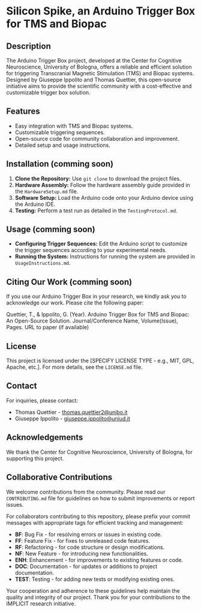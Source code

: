 # Silicon Spike, an Arduino Trigger Box for TMS and Biopac

## Description
The Arduino Trigger Box project, developed at the Center for Cognitive Neuroscience, University of Bologna, offers a reliable and efficient solution for triggering Transcranial Magnetic Stimulation (TMS) and Biopac systems. Designed by Giuseppe Ippolito and Thomas Quettier, this open-source initiative aims to provide the scientific community with a cost-effective and customizable trigger box solution.

## Features
- Easy integration with TMS and Biopac systems.
- Customizable triggering sequences.
- Open-source code for community collaboration and improvement.
- Detailed setup and usage instructions.

## Installation (comming soon)
1. **Clone the Repository:** Use `git clone` to download the project files.
2. **Hardware Assembly:** Follow the hardware assembly guide provided in the `HardwareSetup.md` file.
3. **Software Setup:** Load the Arduino code onto your Arduino device using the Arduino IDE.
4. **Testing:** Perform a test run as detailed in the `TestingProtocol.md`.

## Usage  (comming soon)
- **Configuring Trigger Sequences:** Edit the Arduino script to customize the trigger sequences according to your experimental needs.
- **Running the System:** Instructions for running the system are provided in `UsageInstructions.md`.

## Citing Our Work  (comming soon)
If you use our Arduino Trigger Box in your research, we kindly ask you to acknowledge our work. Please cite the following paper:

Quettier, T., & Ippolito, G. (Year). Arduino Trigger Box for TMS and Biopac: An Open-Source Solution. Journal/Conference Name, Volume(Issue), Pages. URL to paper (if available)

## License
This project is licensed under the [SPECIFY LICENSE TYPE - e.g., MIT, GPL, Apache, etc.]. For more details, see the `LICENSE.md` file.

## Contact
For inquiries, please contact:
- Thomas Quettier - thomas.quettier2@unibo.it
- Giuseppe Ippolito - giuseppe.ippolito@uniud.it

## Acknowledgements
We thank the Center for Cognitive Neuroscience, University of Bologna, for supporting this project.

## Collaborative Contributions
We welcome contributions from the community. Please read our `CONTRIBUTING.md` file for guidelines on how to submit improvements or report issues.

For collaborators contributing to this repository, please prefix your commit messages with appropriate tags for efficient tracking and management:
- **BF**: Bug Fix - for resolving errors or issues in existing code.
- **FF**: Feature Fix - for fixes to unreleased code features.
- **RF**: Refactoring - for code structure or design modifications.
- **NF**: New Feature - for introducing new functionalities.
- **ENH**: Enhancement - for improvements to existing features or code.
- **DOC**: Documentation - for updates or additions to project documentation.
- **TEST**: Testing - for adding new tests or modifying existing ones. 

Your cooperation and adherence to these guidelines help maintain the quality and integrity of our project. Thank you for your contributions to the IMPLICIT research initiative.
